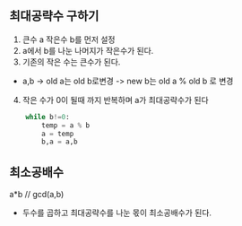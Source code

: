 ## 최대공략수 구하기
1. 큰수 a 작은수 b를 먼저 설정
2. a에서 b를 나눈 나머지가 작은수가 된다.
3. 기존의 작은 수는 큰수가 된다.
 - a,b -> old a는 old b로변경 -> new b는 old a % old b 로 변경
4. 작은 수가 0이 될때 까지 반복하며 a가 최대공략수가 된다
```python
    while b!=0:
        temp = a % b
        a = temp
        b,a = a,b
```
## 최소공배수
a*b // gcd(a,b)
- 두수를 곱하고 최대공략수를 나눈 몫이 최소공배수가 된다.